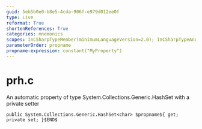 ```yaml
---
guid: 5eb5b0e0-b8e5-4cda-906f-e979d012ee0f
type: Live
reformat: True
shortenReferences: True
categories: mnemonics
scopes: InCSharpTypeMember(minimumLanguageVersion=2.0); InCSharpTypeAndNamespace(minimumLanguageVersion=2.0)
parameterOrder: propname
propname-expression: constant("MyProperty")
---
```


# prh.c

An automatic property of type System.Collections.Generic.HashSet<char> with a private setter

```
public System.Collections.Generic.HashSet<char> $propname${ get; private set; }$END$
```
